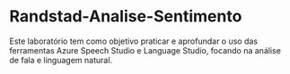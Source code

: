 # Randstad-Analise-Sentimento
Este laboratório tem como objetivo praticar e aprofundar o uso das ferramentas Azure Speech Studio e Language Studio, focando na análise de fala e linguagem natural.
